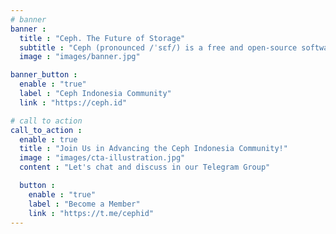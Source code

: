 ```yaml
---
# banner
banner :
  title : "Ceph. The Future of Storage"
  subtitle : "Ceph (pronounced /ˈsɛf/) is a free and open-source software-defined storage platform that provides object, block, and file storage built on a common distributed cluster foundation."
  image : "images/banner.jpg"

banner_button :
  enable : "true"
  label : "Ceph Indonesia Community"
  link : "https://ceph.id"

# call to action
call_to_action :
  enable : true
  title : "Join Us in Advancing the Ceph Indonesia Community!"
  image : "images/cta-illustration.jpg"
  content : "Let's chat and discuss in our Telegram Group"

  button :
    enable : "true"
    label : "Become a Member"
    link : "https://t.me/cephid"
---
```

